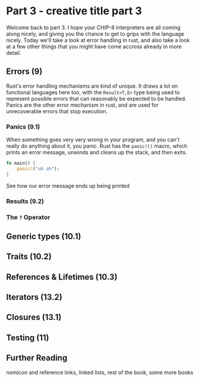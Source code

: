 # Part 3 - creative title part 3

Welcome back to part 3. I hope your CHIP-8 Interpreters are all coming along nicely, and giving you the chance to get to grips with the language nicely. Today we'll take a look at error handling in rust, and also take a look at a few other things that you might have come accross already in more detail.

## Errors (9)

Rust's error handling mechanisms are kind of unique. It draws a lot on functional languages here too, with the `Result<T,E>` type being used to represent possible errors that can reasonably be expected to be handled. Panics are the other error mechanism in rust, and are used for unrecoverable errors that stop execution.

### Panics (9.1)

When something goes very very wrong in your program, and you can't really do anything about it, you panic. Rust has the `panic!()` macro, which prints an error message, unwinds and cleans up the stack, and then exits.

```rust
fn main() {
    panic!("uh oh");
}
```

See how our error message ends up being printed

### Results (9.2)

### The `?` Operator

## Generic types (10.1)

## Traits (10.2)

## References & Lifetimes (10.3)

## Iterators (13.2)

## Closures (13.1)

## Testing (11)

## Further Reading

nomicon and reference links, linked lists, rest of the book, some more books
